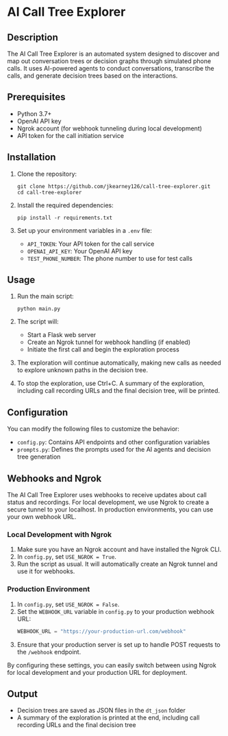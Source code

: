 # AI Call Tree Explorer

## Description

The AI Call Tree Explorer is an automated system designed to discover and map out conversation trees or decision graphs through simulated phone calls. It uses AI-powered agents to conduct conversations, transcribe the calls, and generate decision trees based on the interactions.


## Prerequisites

- Python 3.7+
- OpenAI API key
- Ngrok account (for webhook tunneling during local development)
- API token for the call initiation service

## Installation

1. Clone the repository:
   ```
   git clone https://github.com/jkearney126/call-tree-explorer.git
   cd call-tree-explorer
   ```

2. Install the required dependencies:
   ```
   pip install -r requirements.txt
   ```

3. Set up your environment variables in a `.env` file:
   - `API_TOKEN`: Your API token for the call service
   - `OPENAI_API_KEY`: Your OpenAI API key
   - `TEST_PHONE_NUMBER`: The phone number to use for test calls

## Usage

1. Run the main script:
   ```
   python main.py
   ```

2. The script will:
   - Start a Flask web server
   - Create an Ngrok tunnel for webhook handling (if enabled)
   - Initiate the first call and begin the exploration process

3. The exploration will continue automatically, making new calls as needed to explore unknown paths in the decision tree.

4. To stop the exploration, use Ctrl+C. A summary of the exploration, including call recording URLs and the final decision tree, will be printed.

## Configuration

You can modify the following files to customize the behavior:

- `config.py`: Contains API endpoints and other configuration variables
- `prompts.py`: Defines the prompts used for the AI agents and decision tree generation

## Webhooks and Ngrok

The AI Call Tree Explorer uses webhooks to receive updates about call status and recordings. For local development, we use Ngrok to create a secure tunnel to your localhost. In production environments, you can use your own webhook URL.

### Local Development with Ngrok

1. Make sure you have an Ngrok account and have installed the Ngrok CLI.
2. In `config.py`, set `USE_NGROK = True`.
3. Run the script as usual. It will automatically create an Ngrok tunnel and use it for webhooks.

### Production Environment

1. In `config.py`, set `USE_NGROK = False`.
2. Set the `WEBHOOK_URL` variable in `config.py` to your production webhook URL:
   ```python
   WEBHOOK_URL = "https://your-production-url.com/webhook"
   ```
3. Ensure that your production server is set up to handle POST requests to the `/webhook` endpoint.

By configuring these settings, you can easily switch between using Ngrok for local development and your production URL for deployment.

## Output

- Decision trees are saved as JSON files in the `dt_json` folder
- A summary of the exploration is printed at the end, including call recording URLs and the final decision tree
